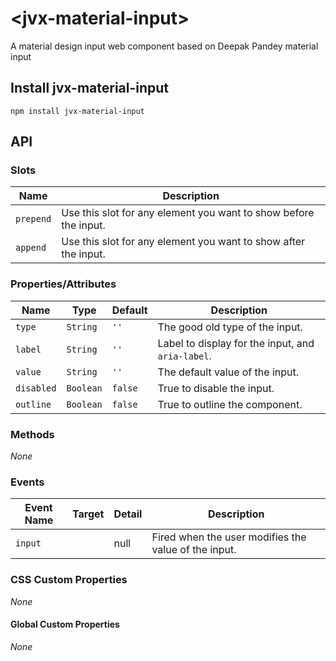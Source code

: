 # \<jvx-material-input\>

A material design input web component based on Deepak Pandey material input

## Install jvx-material-input

```
npm install jvx-material-input
```

## API

### Slots
| Name           | Description
| -------------- | -----------
| `prepend`      | Use this slot for any element you want to show before the input.
| `append`       | Use this slot for any element you want to show after the input.


### Properties/Attributes
| Name | Type | Default | Description
| ---- | ---- | ------- | -----------
| `type` | `String` | `''` | The good old type of the input.
| `label` | `String` | `''` | Label to display for the input, and `aria-label`.
| `value` | `String` | `''` | The default value of the input.
| `disabled` | `Boolean` | `false` | True to disable the input.
| `outline` | `Boolean` | `false` | True to outline the component.

### Methods
*None*

### Events

| Event Name | Target         | Detail | Description
| ---------- | -------------- | ------ | -----------
| `input`     |               | null   | Fired when the user modifies the value of the input.

### CSS Custom Properties
*None*

#### Global Custom Properties
*None*
